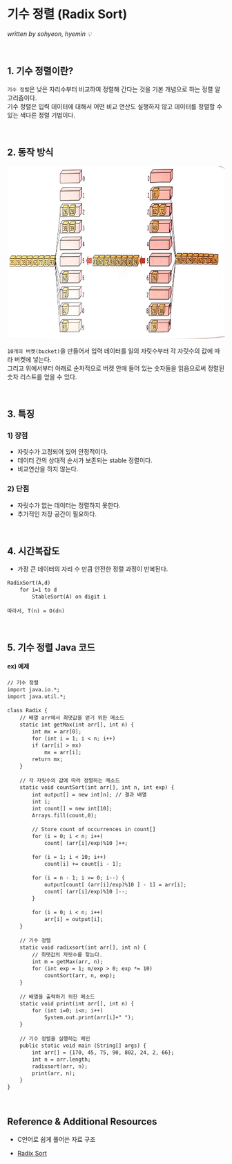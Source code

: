 # 기수 정렬 (Radix Sort)
*written by sohyeon, hyemin 💡*

<br>

## 1. 기수 정렬이란?

`기수 정렬`은 낮은 자리수부터 비교하여 정렬해 간다는 것을 기본 개념으로 하는 정렬 알고리즘이다.  
기수 정렬은 입력 데이터에 대해서 어떤 비교 연산도 실행하지 않고 데이터를 정렬할 수 있는 색다른 정렬 기법이다.  

<br>

## 2. 동작 방식

<img src="/images/Algorithms/resources/RadixSort.jpeg" height="400px">

`10개의 버켓(bucket)`을 만들어서 입력 데이터를 일의 자릿수부터 각 자릿수의 값에 따라 버켓에 넣는다.  
그리고 위에서부터 아래로 순차적으로 버켓 안에 들어 있는 숫자들을 읽음으로써 정렬된 숫자 리스트를 얻을 수 있다.  

<br>

## 3. 특징

### 1) 장점
- 자릿수가 고정되어 있어 안정적이다.  
- 데이터 간의 상대적 순서가 보존되는 stable 정렬이다.  
- 비교연산을 하지 않는다. 

### 2) 단점
- 자릿수가 없는 데이터는 정렬하지 못한다.  
- 추가적인 저장 공간이 필요하다.  

<br>

## 4. 시간복잡도

- 가장 큰 데이터의 자리 수 만큼 안전한 정렬 과정이 반복된다.  
```
RadixSort(A,d)
    for i=1 to d
        StableSort(A) on digit i
        
따라서, T(n) = O(dn)
```

<br>

## 5. 기수 정렬 Java 코드
#### ex) 예제
```
// 기수 정렬 
import java.io.*; 
import java.util.*; 

class Radix { 
    // 배열 arr에서 최댓값을 얻기 위한 메소드
    static int getMax(int arr[], int n) { 
        int mx = arr[0]; 
        for (int i = 1; i < n; i++) 
        if (arr[i] > mx) 
            mx = arr[i]; 
        return mx; 
    } 

    // 각 자릿수의 값에 따라 정렬하는 메소드 
    static void countSort(int arr[], int n, int exp) { 
        int output[] = new int[n]; // 결과 배열 
        int i; 
        int count[] = new int[10]; 
        Arrays.fill(count,0); 

        // Store count of occurrences in count[] 
        for (i = 0; i < n; i++) 
            count[ (arr[i]/exp)%10 ]++; 

        for (i = 1; i < 10; i++) 
            count[i] += count[i - 1]; 

        for (i = n - 1; i >= 0; i--) { 
            output[count[ (arr[i]/exp)%10 ] - 1] = arr[i]; 
            count[ (arr[i]/exp)%10 ]--; 
        } 

        for (i = 0; i < n; i++) 
            arr[i] = output[i]; 
    } 

    // 기수 정렬 
    static void radixsort(int arr[], int n) { 
        // 최댓값의 자릿수를 찾는다.
        int m = getMax(arr, n);     
        for (int exp = 1; m/exp > 0; exp *= 10) 
            countSort(arr, n, exp); 
    } 

    // 배열을 출력하기 위한 메소드 
    static void print(int arr[], int n) { 
        for (int i=0; i<n; i++) 
            System.out.print(arr[i]+" "); 
    } 

    // 기수 정렬을 실행하는 메인
    public static void main (String[] args) { 
        int arr[] = {170, 45, 75, 90, 802, 24, 2, 66}; 
        int n = arr.length; 
        radixsort(arr, n);  
        print(arr, n); 
    } 
} 

```

<br>

## Reference & Additional Resources
* C언어로 쉽게 풀어쓴 자료 구조  

* [Radix Sort](https://www.geeksforgeeks.org/radix-sort/)

